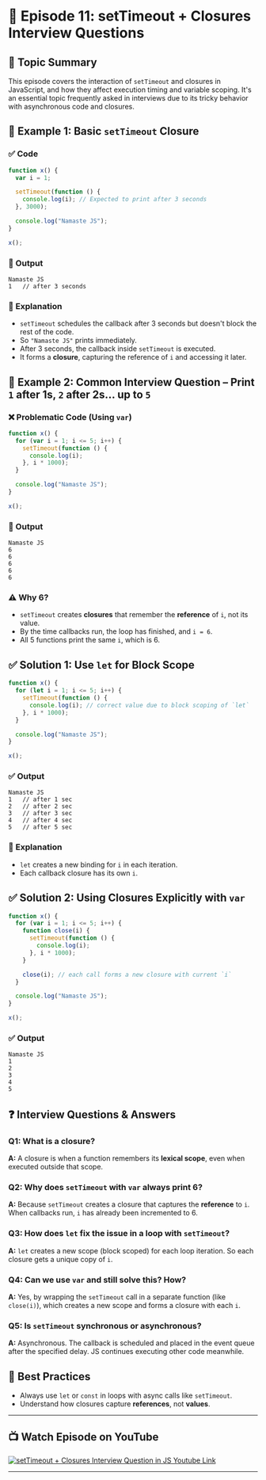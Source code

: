 # 📘 Episode 11: setTimeout + Closures Interview Questions

## 🧠 Topic Summary

This episode covers the interaction of `setTimeout` and closures in JavaScript, and how they affect execution timing and variable scoping. It's an essential topic frequently asked in interviews due to its tricky behavior with asynchronous code and closures.

## 🧪 Example 1: Basic `setTimeout` Closure

### ✅ Code

```js
function x() {
  var i = 1;

  setTimeout(function () {
    console.log(i); // Expected to print after 3 seconds
  }, 3000);

  console.log("Namaste JS");
}

x();
```

### 🧾 Output

```
Namaste JS
1   // after 3 seconds
```

### 🧠 Explanation

- `setTimeout` schedules the callback after 3 seconds but doesn't block the rest of the code.
- So `"Namaste JS"` prints immediately.
- After 3 seconds, the callback inside `setTimeout` is executed.
- It forms a **closure**, capturing the reference of `i` and accessing it later.

## 🤯 Example 2: Common Interview Question – Print `1` after 1s, `2` after 2s… up to `5`

### ❌ Problematic Code (Using `var`)

```js
function x() {
  for (var i = 1; i <= 5; i++) {
    setTimeout(function () {
      console.log(i);
    }, i * 1000);
  }

  console.log("Namaste JS");
}

x();
```

### 🧾 Output

```
Namaste JS
6
6
6
6
6
```

### ⚠️ Why 6?

- `setTimeout` creates **closures** that remember the **reference** of `i`, not its value.
- By the time callbacks run, the loop has finished, and `i = 6`.
- All 5 functions print the same `i`, which is 6.

## ✅ Solution 1: Use `let` for Block Scope

```js
function x() {
  for (let i = 1; i <= 5; i++) {
    setTimeout(function () {
      console.log(i); // correct value due to block scoping of `let`
    }, i * 1000);
  }

  console.log("Namaste JS");
}

x();
```

### ✅ Output

```
Namaste JS
1   // after 1 sec
2   // after 2 sec
3   // after 3 sec
4   // after 4 sec
5   // after 5 sec
```

### 🧠 Explanation

- `let` creates a new binding for `i` in each iteration.
- Each callback closure has its own `i`.

## ✅ Solution 2: Using Closures Explicitly with `var`

```js
function x() {
  for (var i = 1; i <= 5; i++) {
    function close(i) {
      setTimeout(function () {
        console.log(i);
      }, i * 1000);
    }

    close(i); // each call forms a new closure with current `i`
  }

  console.log("Namaste JS");
}

x();
```

### ✅ Output

```
Namaste JS
1
2
3
4
5
```

## ❓ Interview Questions & Answers

### Q1: What is a closure?

**A:** A closure is when a function remembers its **lexical scope**, even when executed outside that scope.

### Q2: Why does `setTimeout` with `var` always print 6?

**A:** Because `setTimeout` creates a closure that captures the **reference** to `i`. When callbacks run, `i` has already been incremented to 6.

### Q3: How does `let` fix the issue in a loop with `setTimeout`?

**A:** `let` creates a new scope (block scoped) for each loop iteration. So each closure gets a unique copy of `i`.

### Q4: Can we use `var` and still solve this? How?

**A:** Yes, by wrapping the `setTimeout` call in a separate function (like `close(i)`), which creates a new scope and forms a closure with each `i`.

### Q5: Is `setTimeout` synchronous or asynchronous?

**A:** Asynchronous. The callback is scheduled and placed in the event queue after the specified delay. JS continues executing other code meanwhile.

## 🧼 Best Practices

- Always use `let` or `const` in loops with async calls like `setTimeout`.
- Understand how closures capture **references**, not **values**.

---

## 📺 Watch Episode on YouTube

<a href="https://www.youtube.com/watch?v=eBTBG4nda2A&ab_channel=AkshaySaini" target="_blank"><img src="https://img.youtube.com/vi/eBTBG4nda2A/0.jpg" 
alt="setTimeout + Closures Interview Question in JS Youtube Link"/></a>

---